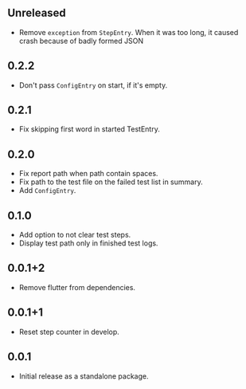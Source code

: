 ## Unreleased

- Remove `exception` from `StepEntry`. When it was too long, it caused crash because of badly formed JSON

## 0.2.2

- Don't pass `ConfigEntry` on start, if it's empty.

## 0.2.1

- Fix skipping first word in started TestEntry.

## 0.2.0

- Fix report path when path contain spaces.
- Fix path to the test file on the failed test list in summary.
- Add `ConfigEntry`.

## 0.1.0

- Add option to not clear test steps.
- Display test path only in finished test logs.

## 0.0.1+2

- Remove flutter from dependencies.

## 0.0.1+1

- Reset step counter in develop.

## 0.0.1

- Initial release as a standalone package.
